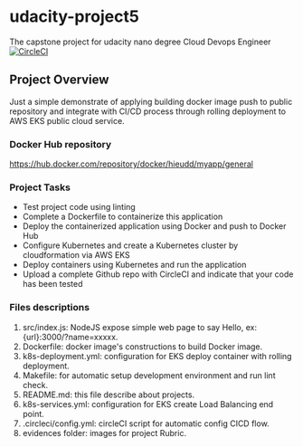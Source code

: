 # udacity-project5
The capstone project for udacity nano degree Cloud Devops Engineer
[![CircleCI](https://circleci.com/gh/circleci/circleci-docs.svg?style=svg)][def]

## Project Overview
Just a simple demonstrate of applying building docker image push to public repository and integrate with CI/CD process through rolling deployment to AWS EKS public cloud service.

### Docker Hub repository
https://hub.docker.com/repository/docker/hieudd/myapp/general

### Project Tasks
* Test project code using linting
* Complete a Dockerfile to containerize this application
* Deploy the containerized application using Docker and push to Docker Hub
* Configure Kubernetes and create a Kubernetes cluster by cloudformation via AWS EKS
* Deploy containers using Kubernetes and run the application
* Upload a complete Github repo with CircleCI and indicate that your code has been tested

### Files descriptions
1. src/index.js: NodeJS expose simple web page to say Hello, ex: {url}:3000/?name=xxxxx.
2. Dockerfile: docker image's constructions to build Docker image.
3. k8s-deployment.yml: configuration for EKS deploy container with rolling deployment.
4. Makefile: for automatic setup development environment and run lint check.
5. README.md: this file describe about projects.
6. k8s-services.yml: configuration for EKS create Load Balancing end point.
7. .circleci/config.yml: circleCI script for automatic config CICD flow.
8. evidences folder: images for project Rubric.

[def]: https://app.circleci.com/pipelines/github/duyhieu108/udacity-project5s